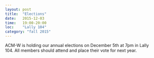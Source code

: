 ```yaml
---
layout: post
title:  "Elections"
date:   2015-12-03
time:   19:00-20:00
loc:    "Lally 104"
category: "fall 2015"
---
```


ACM-W is holding our annual elections on December 5th at 7pm in Lally 104.
All members should attend and place their vote for next year.
